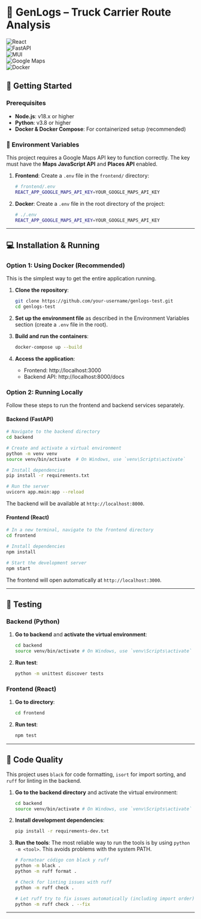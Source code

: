 # 🚚 GenLogs – Truck Carrier Route Analysis  

![React](https://img.shields.io/badge/React-18-blue?logo=react)  
![FastAPI](https://img.shields.io/badge/FastAPI-Backend-green?logo=fastapi)  
![MUI](https://img.shields.io/badge/MUI-Design-blue?logo=mui)  
![Google Maps](https://img.shields.io/badge/Google%20Maps-API-red?logo=googlemaps)  
![Docker](https://img.shields.io/badge/Docker-ready-blue?logo=docker)

## 🚀 Getting Started

### Prerequisites
- **Node.js**: v18.x or higher
- **Python**: v3.8 or higher
- **Docker & Docker Compose**: For containerized setup (recommended)

### 🔑 Environment Variables

This project requires a Google Maps API key to function correctly. The key must have the **Maps JavaScript API** and **Places API** enabled.

1.  **Frontend**: Create a `.env` file in the `frontend/` directory:
    ```bash
    # frontend/.env
    REACT_APP_GOOGLE_MAPS_API_KEY=YOUR_GOOGLE_MAPS_API_KEY
    ```

2.  **Docker**: Create a `.env` file in the root directory of the project:
    ```bash
    # ./.env
    REACT_APP_GOOGLE_MAPS_API_KEY=YOUR_GOOGLE_MAPS_API_KEY
    ```

---

## 💻 Installation & Running

### Option 1: Using Docker (Recommended)

This is the simplest way to get the entire application running.

1.  **Clone the repository**:
    ```sh
    git clone https://github.com/your-username/genlogs-test.git
    cd genlogs-test
    ```
2.  **Set up the environment file** as described in the Environment Variables section (create a `.env` file in the root).

3.  **Build and run the containers**:
    ```sh
    docker-compose up --build
    ```

4.  **Access the application**:
    - Frontend: http://localhost:3000
    - Backend API: http://localhost:8000/docs

### Option 2: Running Locally

Follow these steps to run the frontend and backend services separately.

#### Backend (FastAPI)
```sh
# Navigate to the backend directory
cd backend

# Create and activate a virtual environment
python -m venv venv
source venv/bin/activate  # On Windows, use `venv\Scripts\activate`

# Install dependencies
pip install -r requirements.txt

# Run the server
uvicorn app.main:app --reload
```
The backend will be available at `http://localhost:8000`.

#### Frontend (React)
```sh
# In a new terminal, navigate to the frontend directory
cd frontend

# Install dependencies
npm install

# Start the development server
npm start
```
The frontend will open automatically at `http://localhost:3000`.

---

## 🧪 Testing

### Backend (Python)

1.  **Go to backend** and **activate the virtual environment**:
    ```sh
    cd backend
    source venv/bin/activate # On Windows, use `venv\Scripts\activate`
    ```
2.  **Run test**:
    ```sh
    python -m unittest discover tests
    ```

### Frontend (React)

1.  **Go to directory**:
    ```sh
    cd frontend
    ```
2.  **Run test**:
    ```sh
    npm test
    ```

---

## 💅 Code Quality

This project uses `black` for code formatting, `isort` for import sorting, and `ruff` for linting in the backend.

1.  **Go to the backend directory** and activate the virtual environment:
    ```sh
    cd backend
    source venv/bin/activate # On Windows, use `venv\Scripts\activate`
    ```

2.  **Install development dependencies**:
    ```sh
    pip install -r requirements-dev.txt
    ```

3.  **Run the tools**:
    The most reliable way to run the tools is by using `python -m <tool>`. This avoids problems with the system PATH.
    ```sh
    # Formatear código con black y ruff
    python -m black .
    python -m ruff format .

    # Check for linting issues with ruff
    python -m ruff check .

    # Let ruff try to fix issues automatically (including import order)
    python -m ruff check . --fix
    ```

---